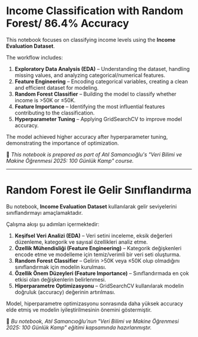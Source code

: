 # Income Classification with Random Forest/ 86.4% Accuracy 

This notebook focuses on classifying income levels using the **Income Evaluation Dataset**.  

The workflow includes:  
1. **Exploratory Data Analysis (EDA)** – Understanding the dataset, handling missing values, and analyzing categorical/numerical features.  
2. **Feature Engineering** – Encoding categorical variables, creating a clean and efficient dataset for modeling.  
3. **Random Forest Classifier** – Building the model to classify whether income is >50K or ≤50K.  
4. **Feature Importance** – Identifying the most influential features contributing to the classification.  
5. **Hyperparameter Tuning** – Applying GridSearchCV to improve model accuracy.  

The model achieved higher accuracy after hyperparameter tuning, demonstrating the importance of optimization.  

📌 *This notebook is prepared as part of Atıl Samancıoğlu's "Veri Bilimi ve Makine Öğrenmesi 2025: 100 Günlük Kamp" course.*  


---

# Random Forest ile Gelir Sınıflandırma  

Bu notebook, **Income Evaluation Dataset** kullanılarak gelir seviyelerini sınıflandırmayı amaçlamaktadır.  

Çalışma akışı şu adımları içermektedir:  
1. **Keşifsel Veri Analizi (EDA)** – Veri setini inceleme, eksik değerleri düzenleme, kategorik ve sayısal özellikleri analiz etme.  
2. **Özellik Mühendisliği (Feature Engineering)** – Kategorik değişkenleri encode etme ve modelleme için temiz/verimli bir veri seti oluşturma.  
3. **Random Forest Classifier** – Gelirin >50K veya ≤50K olup olmadığını sınıflandırmak için modelin kurulması.  
4. **Özellik Önem Düzeyleri (Feature Importance)** – Sınıflandırmada en çok etkisi olan değişkenlerin belirlenmesi.  
5. **Hiperparametre Optimizasyonu** – GridSearchCV kullanılarak modelin doğruluk (accuracy) değerinin artırılması.  

Model, hiperparametre optimizasyonu sonrasında daha yüksek accuracy elde etmiş ve modelin iyileştirilmesinin önemini göstermiştir.  

📌 *Bu notebook, Atıl Samancıoğlu’nun "Veri Bilimi ve Makine Öğrenmesi 2025: 100 Günlük Kamp" eğitimi kapsamında hazırlanmıştır.*  
